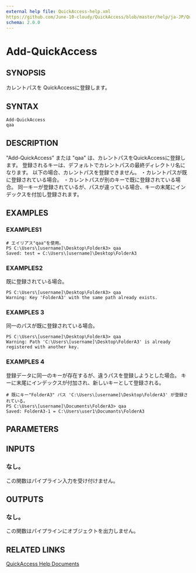 ```yaml
---
external help file: QuickAccess-help.xml
https://github.com/June-10-cloudy/QuickAccess/blob/master/help/ja-JP/QuickAccess-help.xml
schema: 2.0.0
---
```

# Add-QuickAccess
## SYNOPSIS
カレントパスを QuickAccessに登録します。
## SYNTAX
```
Add-QuickAccess
qaa
```
## DESCRIPTION
"Add-QuickAccess" または "qaa" は、カレントパスをQuickAccessに登録します。
登録されるキーは、デフォルトでカレントパスの最終ディレクトリ名になります。
以下の場合、カレントパスを登録できません。
・カレントパスが既に登録されている場合。
・カレントパスが別のキーで既に登録されている場合。
同一キーが登録されているが、パスが違っている場合、キーの末尾にインデックスを付加し登録されます。
## EXAMPLES
### EXAMPLES1
```
# エイリアス"qaa"を使用。
PS C:\Users\[username]\Desktop\FolderA3> qaa
Saved: test = C:\Users\[username]\Desktop\FolderA3
```
### EXAMPLES2
既に登録されている場合。
```
PS C:\Users\[username]\Desktop\FolderA3> qaa
Warning: Key 'FolderA3' with the same path already exists.
```
### EXAMPLES 3
同一のパスが既に登録されている場合。
```
PS C:\Users\[username]\Desktop\FolderA3> qaa
Warning: Path 'C:\Users\[username]\Desktop\FolderA3' is already registered with another key.
```
### EXAMPLES 4
登録データに同一のキーが存在するが、違うパスを登録しようとした場合。
キーに末尾にインデックスが付加され、新しいキーとして登録される。
```
# 既にキー"FolderA3" パス 'C:\Users\[username]\Desktop\FolderA3' が登録されている。
PS C:\Users\[username]\Documents\FolderA3> qaa
Saved: FolderA3-1 = C:\Users\user1\Documants\FolderA3
```
## PARAMETERS
## INPUTS
### なし。
この関数はパイプライン入力を受け付けません。
## OUTPUTS
### なし。
この関数はパイプラインにオブジェクトを出力しません。
## RELATED LINKS
[QuickAccess Help Documents](https://github.com/June-10-cloudy/QuickAccess-Help)
